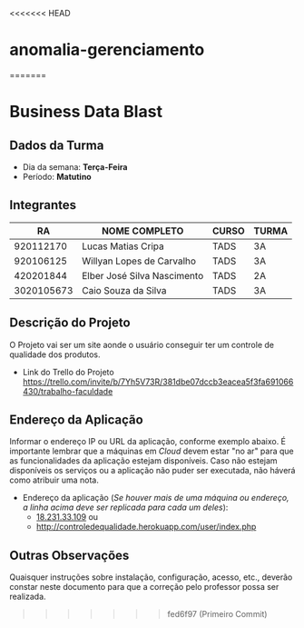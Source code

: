 <<<<<<< HEAD
# anomalia-gerenciamento
=======
# **Business Data Blast**

## Dados da Turma
* Dia da semana: **Terça-Feira**
* Período: **Matutino**

## Integrantes
| RA   | NOME COMPLETO | CURSO | TURMA |
|------|---------------|-------|-------|
| 920112170 | Lucas Matias Cripa  | TADS  | 3A    |
| 920106125  | Willyan Lopes de Carvalho    | TADS  | 3A    |
| 420201844  | Elber José Silva Nascimento    | TADS  | 2A    |
| 3020105673  | Caio Souza da Silva   | TADS  | 3A    |

## Descrição do Projeto
O Projeto vai ser um site aonde o usuário conseguir ter um controle de qualidade dos produtos.
+ Link do Trello do Projeto https://trello.com/invite/b/7Yh5V73R/381dbe07dccb3eacea5f3fa691066430/trabalho-faculdade

## Endereço da Aplicação
Informar o endereço IP ou URL da aplicação, conforme exemplo abaixo. É importante lembrar que a máquinas em *Cloud* devem estar "no ar" para que as funcionalidades da aplicação estejam disponíveis. Caso não estejam disponíveis os serviços ou a aplicação não puder ser executada, não háverá como atribuir uma nota.

* Endereço da aplicação (*Se houver mais de uma máquina ou endereço, a linha acima deve ser replicada para cada um deles*):
	+ [18.231.33.109](182.1654.25.01/) ou
	+ http://controledequalidade.herokuapp.com/user/index.php

## Outras Observações
Quaisquer instruções sobre instalação, configuração, acesso, etc., deverão constar neste documento para que a correção pelo professor possa ser realizada.
>>>>>>> fed6f97 (Primeiro Commit)
